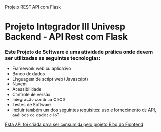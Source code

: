 Projeto REST API com Flask

# Projeto Integrador III Univesp Backend - API Rest com Flask

### Este Projeto de Software é uma atividade prática onde devem ser utilizadas as seguintes tecnologias:
- Framework web ou aplicativo
- Banco de dados
- Linguagem de script web (Javascript)
- Nuvem
- Acessibilidade
- Controle de versão
- Integração contínua CI/CD
- Testes de Software
- Incluir também um dos seguintes requisitos: uso e fornecimento de API, análises de dados e IoT.

[Esta API foi criada para ser consumida pelo projeto Blog do Frontend](https://github.com/dpr1mo/projeto-integrador3)
